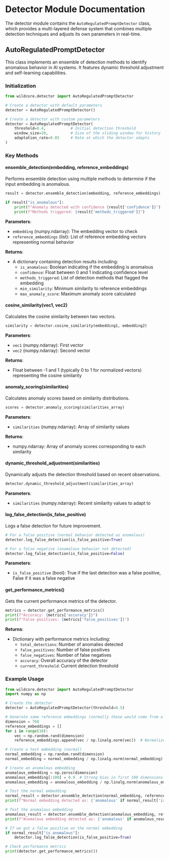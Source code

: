 <!-- SPDX-License-Identifier: MPL-2.0 -->
# Detector Module Documentation

The detector module contains the `AutoRegulatedPromptDetector` class, which provides a multi-layered defense system that combines multiple detection techniques and adjusts its own parameters in real-time.

## AutoRegulatedPromptDetector

This class implements an ensemble of detection methods to identify anomalous behavior in AI systems. It features dynamic threshold adjustment and self-learning capabilities.

### Initialization

```python
from wildcore.detector import AutoRegulatedPromptDetector

# Create a detector with default parameters
detector = AutoRegulatedPromptDetector()

# Create a detector with custom parameters
detector = AutoRegulatedPromptDetector(
    threshold=0.4,           # Initial detection threshold
    window_size=20,          # Size of the sliding window for history
    adaptation_rate=0.05     # Rate at which the detector adapts
)
```

### Key Methods

#### ensemble_detection(embedding, reference_embeddings)

Performs ensemble detection using multiple methods to determine if the input embedding is anomalous.

```python
result = detector.ensemble_detection(embedding, reference_embeddings)

if result["is_anomalous"]:
    print(f"Anomaly detected with confidence {result['confidence']}")
    print(f"Methods triggered: {result['methods_triggered']}")
```

**Parameters**:
- `embedding` (numpy.ndarray): The embedding vector to check
- `reference_embeddings` (list): List of reference embedding vectors representing normal behavior

**Returns**:
- A dictionary containing detection results including:
  - `is_anomalous`: Boolean indicating if the embedding is anomalous
  - `confidence`: Float between 0 and 1 indicating confidence level
  - `methods_triggered`: List of detection methods that flagged the embedding
  - `min_similarity`: Minimum similarity to reference embeddings
  - `max_anomaly_score`: Maximum anomaly score calculated

#### cosine_similarity(vec1, vec2)

Calculates the cosine similarity between two vectors.

```python
similarity = detector.cosine_similarity(embedding1, embedding2)
```

**Parameters**:
- `vec1` (numpy.ndarray): First vector
- `vec2` (numpy.ndarray): Second vector

**Returns**:
- Float between -1 and 1 (typically 0 to 1 for normalized vectors) representing the cosine similarity

#### anomaly_scoring(similarities)

Calculates anomaly scores based on similarity distributions.

```python
scores = detector.anomaly_scoring(similarities_array)
```

**Parameters**:
- `similarities` (numpy.ndarray): Array of similarity values

**Returns**:
- numpy.ndarray: Array of anomaly scores corresponding to each similarity

#### dynamic_threshold_adjustment(similarities)

Dynamically adjusts the detection threshold based on recent observations.

```python
detector.dynamic_threshold_adjustment(similarities_array)
```

**Parameters**:
- `similarities` (numpy.ndarray): Recent similarity values to adapt to

#### log_false_detection(is_false_positive)

Logs a false detection for future improvement.

```python
# For a false positive (normal behavior detected as anomalous)
detector.log_false_detection(is_false_positive=True)

# For a false negative (anomalous behavior not detected)
detector.log_false_detection(is_false_positive=False)
```

**Parameters**:
- `is_false_positive` (bool): True if the last detection was a false positive, False if it was a false negative

#### get_performance_metrics()

Gets the current performance metrics of the detector.

```python
metrics = detector.get_performance_metrics()
print(f"Accuracy: {metrics['accuracy']}")
print(f"False positives: {metrics['false_positives']}")
```

**Returns**:
- Dictionary with performance metrics including:
  - `total_detections`: Number of anomalies detected
  - `false_positives`: Number of false positives
  - `false_negatives`: Number of false negatives
  - `accuracy`: Overall accuracy of the detector
  - `current_threshold`: Current detection threshold

### Example Usage

```python
from wildcore.detector import AutoRegulatedPromptDetector
import numpy as np

# Create the detector
detector = AutoRegulatedPromptDetector(threshold=0.5)

# Generate some reference embeddings (normally these would come from a trusted source)
dimension = 768
reference_embeddings = []
for i in range(10):
    vec = np.random.rand(dimension)
    reference_embeddings.append(vec / np.linalg.norm(vec))  # Normalize

# Create a test embedding (normal)
normal_embedding = np.random.rand(dimension)
normal_embedding = normal_embedding / np.linalg.norm(normal_embedding)

# Create an anomalous embedding
anomalous_embedding = np.zeros(dimension)
anomalous_embedding[:100] = 0.9  # Strong bias in first 100 dimensions
anomalous_embedding = anomalous_embedding / np.linalg.norm(anomalous_embedding)

# Test the normal embedding
normal_result = detector.ensemble_detection(normal_embedding, reference_embeddings)
print(f"Normal embedding detected as: {'anomalous' if normal_result['is_anomalous'] else 'normal'}")

# Test the anomalous embedding
anomalous_result = detector.ensemble_detection(anomalous_embedding, reference_embeddings)
print(f"Anomalous embedding detected as: {'anomalous' if anomalous_result['is_anomalous'] else 'normal'}")

# If we got a false positive on the normal embedding
if normal_result["is_anomalous"]:
    detector.log_false_detection(is_false_positive=True)

# Check performance metrics
print(detector.get_performance_metrics())
```
